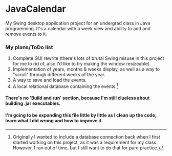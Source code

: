 # JavaCalendar
My Swing desktop application project for an undergrad class in Java programming. It's a calendar with a week view and ability to add and remove events to it.
### My plans/ToDo list
1. Complete GUI rewrite (there's lots of brutal Swing misuse in this project for me to rid of, also I'd like to try making the window resizeable).
2. Implementation of years, months & weeks display, as well as a way to "scroll" through different weeks of the year.
3. A way to save and load the events.
4. A local relational database containing the events.[^1]

#### There's no 'Build and run' section, because I'm still clueless about building .jar executables.

#### I'm going to be expanding this file little by little as I clean up the code, learn what I did wrong and how to improve it.

[^1]: Originally I wanted to include a database connection back when I first started working on this project, as it was a requirement for my class. However, I ran out of time, but I still want to do that for pure practice.
